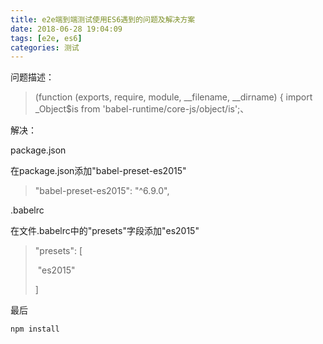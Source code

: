 ```yaml
---
title: e2e端到端测试使用ES6遇到的问题及解决方案
date: 2018-06-28 19:04:09
tags: [e2e, es6]
categories: 测试
---
```


问题描述：

> (function (exports, require, module, __filename, __dirname) { import _Object$is from 'babel-runtime/core-js/object/is';、



解决：

package.json

在package.json添加"babel-preset-es2015"

> "babel-preset-es2015": "^6.9.0",

.babelrc

在文件.babelrc中的"presets"字段添加"es2015"

> "presets": [
>
> ​    "es2015"
>
>   ]

最后

```shell
npm install
```